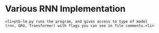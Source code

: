# Various RNN Implementation



    <li>ptb-lm.py runs the program, and gives access to type of model (rnn, GRU, Transformer) with flags you can see in file comments.<li>
